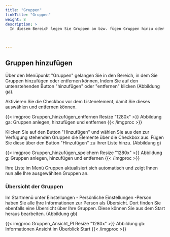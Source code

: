 ```yaml
---
title: "Gruppen"
linkTitle: "Gruppen"
weight: 8
description: >
  In diesem Bereich legen Sie Gruppen an bzw. fügen Gruppen hinzu oder entfernen diese. Sie können einer Person mehrere Benutzergruppen zuweisen.  
 


---
```

## Gruppen hinzufügen 
Über den Menüpunkt "Gruppen" gelangen Sie in den Bereich, in dem Sie Gruppen hinzufügen oder entfernen können, Indem Sie auf den untenstehenden Button "hinzufügen" oder "entfernen" klicken (Abbildung ga). 

Aktivieren Sie die Checkbox vor dem Listenelement, damit Sie dieses auswählen und entfernen können. 

{{< imgproc Gruppen_hinzufügen_entfernen Resize "1280x" >}}
Abbildung ga: Gruppen anlegen, hinzufügen und entfernen
{{< /imgproc >}}

Klicken Sie auf den Button "Hinzufügen" und wählen Sie aus den zur Verfügung stehenden Gruppen die Elemente über die Checkbox aus. Fügen Sie diese über den Button "Hinzufügen" zu Ihrer Liste hinzu. (Abbildung g)

{{< imgproc Gruppen_hinzufügen_speichern Resize "1280x" >}}
Abbildung g: Gruppen anlegen, hinzufügen und entfernen
{{< /imgproc >}}

Ihre Liste im Menü Gruppen aktualisiert sich automatisch und zeigt Ihnen nun alle Ihre ausgewählten Gruppen an. 

### Übersicht der Gruppen 
Im Startmenü unter Einstellungen - Persönliche Einstellungen -Person haben Sie alle Ihre Informationen zur Person als Übersicht. Dort finden Sie ebenfalls eine Übersicht über Ihre Gruppen. Diese können Sie aus dem Start heraus bearbeiten. (Abbildung gb)

{{< imgproc Gruppen_Ansicht_PI Resize "1280x" >}}
Abbildung gb: Informationen Ansicht im Überblick Start
{{< /imgproc >}}



